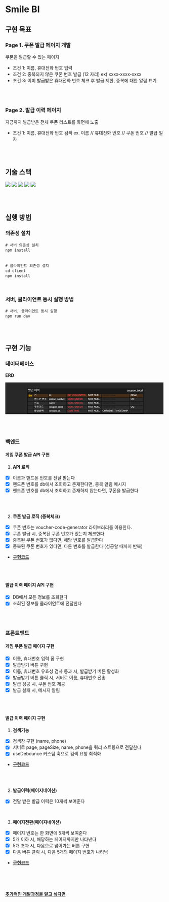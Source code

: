 # Smile BI

## 구현 목표
### Page 1. 쿠폰 발급 페이지 개발
쿠폰을 발급할 수 있는 페이지
- 조건 1: 이름, 휴대전화 번호 입력
- 조건 2: 중복되지 않은 쿠폰 번호 발급 (12 자리) ex) xxxx-xxxx-xxxx 
- 조건 3: 이미 발급받은 휴대전화 번호 체크 후 발급 제한, 중복에 대한 알림 표기
  
<br><br>

### Page 2. 발급 이력 페이지
지금까지 발급받은 전체 쿠폰 리스트를 화면에 노출
- 조건 1:  이름, 휴대전화 번호 검색
ex. 이름 // 휴대전화 번호 // 쿠폰 번호 // 발급 일자

<br><br>

## 기술 스택
<img src="https://img.shields.io/badge/javascript-F7DF1E?style=flat-square&logo=javascript&logoColor=black">
<img src="https://img.shields.io/badge/react-61DAFB?style=flat-square&logo=react&logoColor=black">
<img src="https://img.shields.io/badge/styled_components-DB7093?style=flat-square&logo=styled-components&logoColor=white"/>
<img src="https://img.shields.io/badge/express-000000?style=flat-square&logo=express&logoColor=white">
<img src="https://img.shields.io/badge/mysql-4479A1?style=flat-square&logo=mysql&logoColor=white">

<br><br>

## 실행 방법
### 의존성 설치

```
# 서버 의존성 설치
npm install


# 클라이언트 의존성 설치
cd client
npm install

```

<br>

### 서버, 클라이언트 동시 실행 방법
```
# 서버, 클라이언트 동시 실행
npm run dev
```

<br><br>

## 구현 기능

### 데이터베이스
**ERD**

<img src="server/model/erd.png" width="500" height="100">

<br><br>

### 백엔드
#### 게임 쿠폰 발급 API 구현
1. **API 로직**
- [x] 이름과 핸드폰 번호를 전달 받는다
- [x] 핸드폰 번호를 db에서 조회하고 존재한다면, 중복 알림 메시지
- [x] 핸드폰 번호를 db에서 조회하고 존재하지 않는다면, 쿠폰을 발급한다

<br><br>

2. **쿠폰 발급 로직 (중복체크)**
- [x] 쿠폰 번호는 voucher-code-generator 라이브러리를 이용한다.
- [x] 쿠폰 발급 시, 중복된 쿠폰 번호가 있는지 체크한다
- [x] 중복된 쿠폰 번호가 없다면, 해당 번호를 발급한다
- [x] 중복된 쿠폰 번호가 있다면, 다른 번호를 발급한다 (성공할 때까지 반복)
- [**구현코드**](https://github.com/swywssaid/coupon-project/blob/c44bcde99fa46f876ab85b10ce2ded401d4ef43b/server/db/mysql.js#L45)

<br><br>

#### 발급 이력 페이지 API 구현
- [x] DB에서 모든 정보를 조회한다
- [x] 조회된 정보를 클라이언트에 전달한다

<br><br>

### 프론트엔드
#### 게임 쿠폰 발급 페이지 구현
- [x] 이름, 휴대번호 입력 폼 구현
- [x] 발급받기 버튼 구현
- [x] 이름, 휴대번호 유효성 검사 통과 시, 발급받기 버튼 활성화
- [x] 발급받기 버튼 클릭 시, 서버로 이름, 휴대번호 전송
- [x] 발급 성공 시, 쿠폰 번호 제공
- [x] 발급 실패 시, 메시지 알림

<br><br>

#### 발급 이력 페이지 구현

1. **검색기능**
- [x] 검색창 구현 (name, phone)
- [x] 서버로 page, pageSize, name, phone을 쿼리 스트링으로 전달한다
- [x] useDebounce 커스텀 훅으로 검색 요청 최적화
- [**구현코드**](https://github.com/swywssaid/coupon-project/blob/main/client/src/pages/HistoryPage.jsx#L18)

<br><br>

2. **발급이력(페이지네이션)**
- [x] 전달 받은 발급 이력은 10개씩 보여준다

<br>

3. **페이지전환(페이지네이션)**
- [x] 페이지 번호는 한 화면에 5개씩 보여준다
- [x] 5개 이하 시, 해당하는 페이지까지만 나타낸다
- [x] 5개 초과 시, 다음으로 넘어가는 버튼 구현
- [x] 다음 버튼 클릭 시, 다음 5개의 페이지 번호가 나타남
- [**구현코드**](https://github.com/swywssaid/coupon-project/blob/main/client/src/components/HistoryPage/Pagination.jsx#L11)


<br><br><br>

[**추가적인 개발과정을 알고 싶다면**](https://github.com/swywssaid/coupon-project/wiki)
